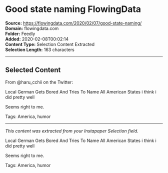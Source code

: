 # Good state naming FlowingData

**Source:** https://flowingdata.com/2020/02/07/good-state-naming/  
**Domain:** flowingdata.com  
**Folder:** Feedly  
**Added:** 2020-02-08T00:02:14  
**Content Type:** Selection Content Extracted  
**Selection Length:** 163 characters  


---

## Selected Content

From @haru_cchii on the Twitter:

Local German Gets Bored And Tries To Name All American States
i think i did pretty well

Seems right to me.

Tags: America, humor

---

*This content was extracted from your Instapaper Selection field.*

Local German Gets Bored And Tries To Name All American States
i think i did pretty well

Seems right to me.

Tags: America, humor
